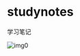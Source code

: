 # studynotes
学习笔记



![img0](https://cdn.jsdelivr.net/gh/18242331255/studynotes@main/blogs/picturesimg0.jpg)